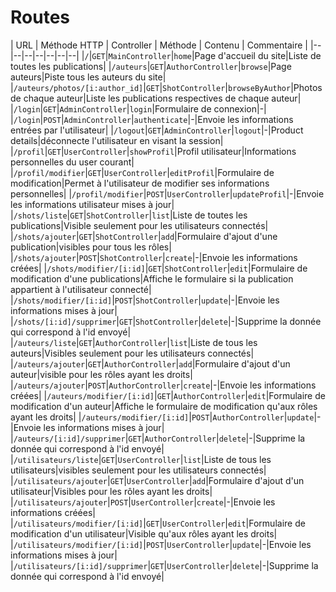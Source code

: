 # Routes

| URL | Méthode HTTP | Controller | Méthode | Contenu | Commentaire |
|--|--|--|--|--|--|--|
|`/`|`GET`|`MainController`|`home`|Page d'accueil du site|Liste de toutes les publications|
|`/auteurs`|`GET`|`AuthorController`|`browse`|Page auteurs|Piste tous les auteurs du site|
|`/auteurs/photos/[i:author_id]`|`GET`|`ShotController`|`browseByAuthor`|Photos de chaque auteur|Liste les publications respectives de chaque auteur|
|`/login`|`GET`|`AdminController`|`login`|Formulaire de connexion|-|
|`/login`|`POST`|`AdminController`|`authenticate`|-|Envoie les informations entrées par l'utilisateur|
|`/logout`|`GET`|`AdminController`|`logout`|-|Product details|déconnecte l'utilisateur en visant la session|
|`/profil`|`GET`|`UserController`|`showProfil`|Profil utilisateur|Informations personnelles du user courant|
|`/profil/modifier`|`GET`|`UserController`|`editProfil`|Formulaire de modification|Permet à l'utilisateur de modifier ses informations personnelles|
|`/profil/modifier`|`POST`|`UserController`|`updateProfil`|-|Envoie les informations utilisateur mises à jour|
|`/shots/liste`|`GET`|`ShotController`|`list`|Liste de toutes les publications|Visible seulement pour les utilisateurs connectés|
|`/shots/ajouter`|`GET`|`ShotController`|`add`|Formulaire d'ajout d'une publication|visibles pour tous les rôles|
|`/shots/ajouter`|`POST`|`ShotController`|`create`|-|Envoie les informations créées|
|`/shots/modifier/[i:id]`|`GET`|`ShotController`|`edit`|Formulaire de modification d'une publications|Affiche le formulaire si la publication appartient à l'utilisateur connecté|
|`/shots/modifier/[i:id]`|`POST`|`ShotController`|`update`|-|Envoie les informations mises à jour|
|`/shots/[i:id]/supprimer`|`GET`|`ShotController`|`delete`|-|Supprime la donnée qui correspond à l'id envoyé|
|`/auteurs/liste`|`GET`|`AuthorController`|`list`|Liste de tous les auteurs|Visibles seulement pour les utilisateurs connectés|
|`/auteurs/ajouter`|`GET`|`AuthorController`|`add`|Formulaire d'ajout d'un auteur|visible pour les rôles ayant les droits|
|`/auteurs/ajouter`|`POST`|`AuthorController`|`create`|-|Envoie les informations créées|
|`/auteurs/modifier/[i:id]`|`GET`|`AuthorController`|`edit`|Formulaire de modification d'un auteur|Affiche le formulaire de modification qu'aux rôles ayant les droits|
|`/auteurs/modifier/[i:id]`|`POST`|`AuthorController`|`update`|-|Envoie les informations mises à jour|
|`/auteurs/[i:id]/supprimer`|`GET`|`AuthorController`|`delete`|-|Supprime la donnée qui correspond à l'id envoyé|
|`/utilisateurs/liste`|`GET`|`UserController`|`list`|Liste de tous les utilisateurs|visibles seulement pour les utilisateurs connectés|
|`/utilisateurs/ajouter`|`GET`|`UserController`|`add`|Formulaire d'ajout d'un utilisateur|Visibles pour les rôles ayant les droits|
|`/utilisateurs/ajouter`|`POST`|`UserController`|`create`|-|Envoie les informations créées|
|`/utilisateurs/modifier/[i:id]`|`GET`|`UserController`|`edit`|Formulaire de modification d'un utilisateur|Visible qu'aux rôles ayant les droits|
|`/utilisateurs/modifier/[i:id]`|`POST`|`UserController`|`update`|-|Envoie les informations mises à jour|
|`/utilisateurs/[i:id]/supprimer`|`GET`|`UserController`|`delete`|-|Supprime la donnée qui correspond à l'id envoyé|
